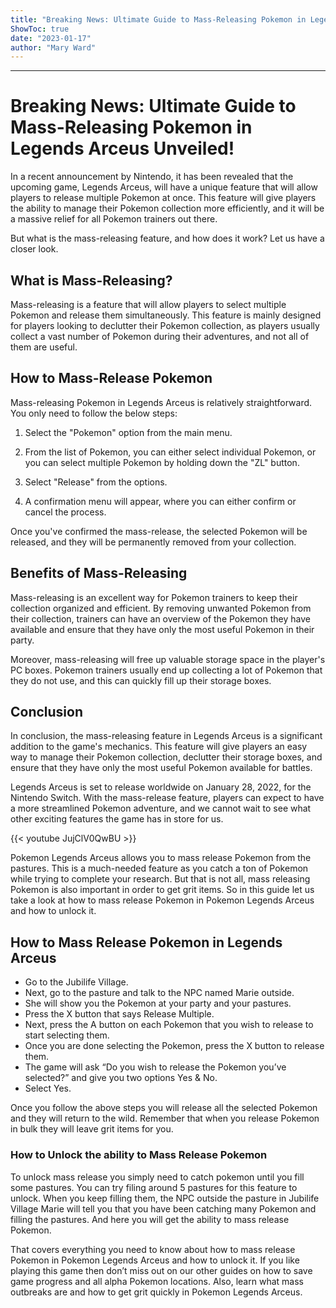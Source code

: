 ```yaml
---
title: "Breaking News: Ultimate Guide to Mass-Releasing Pokemon in Legends Arceus Unveiled!"
ShowToc: true 
date: "2023-01-17"
author: "Mary Ward"
---
```

*****
# Breaking News: Ultimate Guide to Mass-Releasing Pokemon in Legends Arceus Unveiled!

In a recent announcement by Nintendo, it has been revealed that the upcoming game, Legends Arceus, will have a unique feature that will allow players to release multiple Pokemon at once. This feature will give players the ability to manage their Pokemon collection more efficiently, and it will be a massive relief for all Pokemon trainers out there.

But what is the mass-releasing feature, and how does it work? Let us have a closer look.

## What is Mass-Releasing?

Mass-releasing is a feature that will allow players to select multiple Pokemon and release them simultaneously. This feature is mainly designed for players looking to declutter their Pokemon collection, as players usually collect a vast number of Pokemon during their adventures, and not all of them are useful.

## How to Mass-Release Pokemon

Mass-releasing Pokemon in Legends Arceus is relatively straightforward. You only need to follow the below steps:

1. Select the "Pokemon" option from the main menu.

2. From the list of Pokemon, you can either select individual Pokemon, or you can select multiple Pokemon by holding down the "ZL" button.

3. Select "Release" from the options.

4. A confirmation menu will appear, where you can either confirm or cancel the process.

Once you've confirmed the mass-release, the selected Pokemon will be released, and they will be permanently removed from your collection.

## Benefits of Mass-Releasing

Mass-releasing is an excellent way for Pokemon trainers to keep their collection organized and efficient. By removing unwanted Pokemon from their collection, trainers can have an overview of the Pokemon they have available and ensure that they have only the most useful Pokemon in their party.

Moreover, mass-releasing will free up valuable storage space in the player's PC boxes. Pokemon trainers usually end up collecting a lot of Pokemon that they do not use, and this can quickly fill up their storage boxes.

## Conclusion

In conclusion, the mass-releasing feature in Legends Arceus is a significant addition to the game's mechanics. This feature will give players an easy way to manage their Pokemon collection, declutter their storage boxes, and ensure that they have only the most useful Pokemon available for battles.

Legends Arceus is set to release worldwide on January 28, 2022, for the Nintendo Switch. With the mass-release feature, players can expect to have a more streamlined Pokemon adventure, and we cannot wait to see what other exciting features the game has in store for us.

{{< youtube JujClV0QwBU >}} 



Pokemon Legends Arceus allows you to mass release Pokemon from the pastures. This is a much-needed feature as you catch a ton of Pokemon while trying to complete your research. But that is not all, mass releasing Pokemon is also important in order to get grit items. So in this guide let us take a look at how to mass release Pokemon in Pokemon Legends Arceus and how to unlock it.
 
## How to Mass Release Pokemon in Legends Arceus
 
- Go to the Jubilife Village.
 - Next, go to the pasture and talk to the NPC named Marie outside.
 - She will show you the Pokemon at your party and your pastures.
 - Press the X button that says Release Multiple.
 - Next, press the A button on each Pokemon that you wish to release to start selecting them.
 - Once you are done selecting the Pokemon, press the X button to release them.
 - The game will ask “Do you wish to release the Pokemon you’ve selected?” and give you two options Yes & No.
 - Select Yes.

 
Once you follow the above steps you will release all the selected Pokemon and they will return to the wild. Remember that when you release Pokemon in bulk they will leave grit items for you.
 
### How to Unlock the ability to Mass Release Pokemon
 
To unlock mass release you simply need to catch pokemon until you fill some pastures. You can try filing around 5 pastures for this feature to unlock. When you keep filling them, the NPC outside the pasture in Jubilife Village Marie will tell you that you have been catching many Pokemon and filling the pastures. And here you will get the ability to mass release Pokemon.
 
That covers everything you need to know about how to mass release Pokemon in Pokemon Legends Arceus and how to unlock it. If you like playing this game then don’t miss out on our other guides on how to save game progress and all alpha Pokemon locations. Also, learn what mass outbreaks are and how to get grit quickly in Pokemon Legends Arceus.




